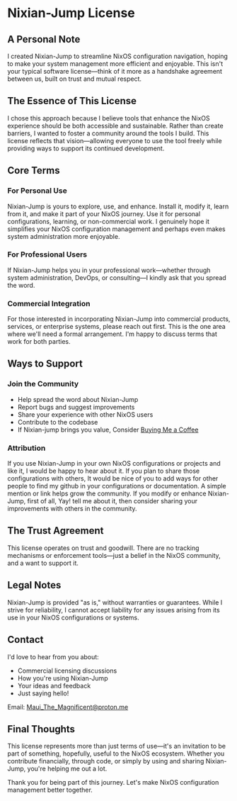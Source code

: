 # Nixian-Jump License

## A Personal Note

I created Nixian-Jump to streamline NixOS configuration navigation, hoping to make
your system management more efficient and enjoyable. This isn't your typical
software license—think of it more as a handshake agreement between us, built on
trust and mutual respect.

## The Essence of This License

I chose this approach because I believe tools that enhance the NixOS experience
should be both accessible and sustainable. Rather than create barriers, I wanted
to foster a community around the tools I build. This license reflects that
vision—allowing everyone to use the tool freely while providing ways to support
its continued development.

## Core Terms

### For Personal Use

Nixian-Jump is yours to explore, use, and enhance. Install it, modify it, learn
from it, and make it part of your NixOS journey. Use it for personal
configurations, learning, or non-commercial work. I genuinely hope it simplifies
your NixOS configuration management and perhaps even makes system administration
more enjoyable.

### For Professional Users

If Nixian-Jump helps you in your professional work—whether through system
administration, DevOps, or consulting—I kindly ask that you spread the word.

### Commercial Integration

For those interested in incorporating Nixian-Jump into commercial products,
services, or enterprise systems, please reach out first. This is the one area
where we'll need a formal arrangement. I'm happy to discuss terms that work for
both parties.

## Ways to Support

### Join the Community

- Help spread the word about Nixian-Jump
- Report bugs and suggest improvements
- Share your experience with other NixOS users
- Contribute to the codebase
- If Nixian-jump brings you value, Consider [Buying Me a Coffee](https://buymeacoffee.com/charon0)

### Attribution

If you use Nixian-Jump in your own NixOS configurations or projects and like it,
I would be happy to hear about it. If you plan to share those configurations with
others, It would be nice of you to add ways for other people to find my github
in your configurations or documentation. A simple mention or link helps grow the
community. If you modify or enhance Nixian-Jump, first of all, Yay! tell me
about it, then consider sharing your improvements with others in the community.

## The Trust Agreement

This license operates on trust and goodwill. There are no tracking mechanisms or
enforcement tools—just a belief in the NixOS community, and a want to support it.

## Legal Notes

Nixian-Jump is provided "as is," without warranties or guarantees. While I strive
for reliability, I cannot accept liability for any issues arising from its use in
your NixOS configurations or systems.

## Contact

I'd love to hear from you about:
- Commercial licensing discussions
- How you're using Nixian-Jump
- Your ideas and feedback
- Just saying hello!

Email: Maui_The_Magnificent@proton.me

## Final Thoughts

This license represents more than just terms of use—it's an invitation to be part
of something, hopefully, useful to the NixOS ecosystem. Whether you contribute
financially, through code, or simply by using and sharing Nixian-Jump, you're
helping me out a lot.

Thank you for being part of this journey. Let's make NixOS configuration
management better together.
